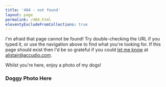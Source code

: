 ```yaml
---
title: '404 - not found'
layout: page
permalink: /404.html
eleventyExcludeFromCollections: true
---
```


I'm afraid that page cannot be found! Try double-checking the URL if you typed it, or use the navigation above to find what you're looking for. If this page should exist then I'd be so grateful if you could <a href="#0">let me know</a> at alistair@accudio.com.

Whilst you're here, enjoy a photo of my dogs!

### Doggy Photo Here ###
